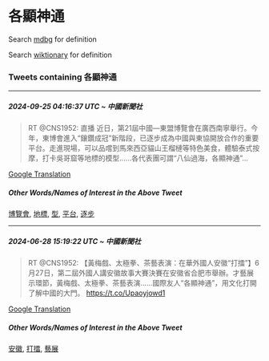 # 各顯神通

Search [mdbg](https://www.mdbg.net/chinese/dictionary?page=worddict&wdrst=0&wdqb=各顯神通) for definition

Search [wiktionary](https://en.wiktionary.org/wiki/各顯神通) for definition

### Tweets containing 各顯神通

___
##### 2024-09-25 04:16:37 UTC ~ 中國新聞社
> RT @CNS1952: 直播 近日，第21屆中國—東盟博覽會在廣西南寧舉行。今年，東博會進入“鑲鑽成冠”新階段，已逐步成為中國與東協開放合作的重要平台。走進現場，可以品嚐到馬來西亞貓山王榴槤等特色美食，體驗泰式按摩，打卡吳哥窟等地標的模型……各代表團可謂“八仙過海，各顯神通”…

[Google Translation](https://translate.google.com/?hi=en&tab=TT&sl=zh-CN&tl=en&op=translate&text=RT+%40CNS1952%3A+%E7%9B%B4%E6%92%AD+%E8%BF%91%E6%97%A5%EF%BC%8C%E7%AC%AC21%E5%B1%86%E4%B8%AD%E5%9C%8B%E2%80%94%E6%9D%B1%E7%9B%9F%E5%8D%9A%E8%A6%BD%E6%9C%83%E5%9C%A8%E5%BB%A3%E8%A5%BF%E5%8D%97%E5%AF%A7%E8%88%89%E8%A1%8C%E3%80%82%E4%BB%8A%E5%B9%B4%EF%BC%8C%E6%9D%B1%E5%8D%9A%E6%9C%83%E9%80%B2%E5%85%A5%E2%80%9C%E9%91%B2%E9%91%BD%E6%88%90%E5%86%A0%E2%80%9D%E6%96%B0%E9%9A%8E%E6%AE%B5%EF%BC%8C%E5%B7%B2%E9%80%90%E6%AD%A5%E6%88%90%E7%82%BA%E4%B8%AD%E5%9C%8B%E8%88%87%E6%9D%B1%E5%8D%94%E9%96%8B%E6%94%BE%E5%90%88%E4%BD%9C%E7%9A%84%E9%87%8D%E8%A6%81%E5%B9%B3%E5%8F%B0%E3%80%82%E8%B5%B0%E9%80%B2%E7%8F%BE%E5%A0%B4%EF%BC%8C%E5%8F%AF%E4%BB%A5%E5%93%81%E5%9A%90%E5%88%B0%E9%A6%AC%E4%BE%86%E8%A5%BF%E4%BA%9E%E8%B2%93%E5%B1%B1%E7%8E%8B%E6%A6%B4%E6%A7%A4%E7%AD%89%E7%89%B9%E8%89%B2%E7%BE%8E%E9%A3%9F%EF%BC%8C%E9%AB%94%E9%A9%97%E6%B3%B0%E5%BC%8F%E6%8C%89%E6%91%A9%EF%BC%8C%E6%89%93%E5%8D%A1%E5%90%B3%E5%93%A5%E7%AA%9F%E7%AD%89%E5%9C%B0%E6%A8%99%E7%9A%84%E6%A8%A1%E5%9E%8B%E2%80%A6%E2%80%A6%E5%90%84%E4%BB%A3%E8%A1%A8%E5%9C%98%E5%8F%AF%E8%AC%82%E2%80%9C%E5%85%AB%E4%BB%99%E9%81%8E%E6%B5%B7%EF%BC%8C%E5%90%84%E9%A1%AF%E7%A5%9E%E9%80%9A%E2%80%9D%E2%80%A6)
##### Other Words/Names of Interest in the Above Tweet
[博覽會](博覽會.md), [地標](地標.md), [型](型.md), [平台](平台.md), [逐步](逐步.md)
___
##### 2024-06-28 15:19:22 UTC ~ 中國新聞社
> RT @CNS1952: 【黃梅戲、太極拳、茶藝表演：在華外國人安徽“打擂”】6月27日，第二屆外國人講安徽故事大賽決賽在安徽省合肥市舉辦。才藝展示環節，黃梅戲、太極拳、茶藝表演……國際友人“各顯神通”，用文化打開了解中國的大門。 https://t.co/Upaoyjowd1

[Google Translation](https://translate.google.com/?hi=en&tab=TT&sl=zh-CN&tl=en&op=translate&text=RT+%40CNS1952%3A+%E3%80%90%E9%BB%83%E6%A2%85%E6%88%B2%E3%80%81%E5%A4%AA%E6%A5%B5%E6%8B%B3%E3%80%81%E8%8C%B6%E8%97%9D%E8%A1%A8%E6%BC%94%EF%BC%9A%E5%9C%A8%E8%8F%AF%E5%A4%96%E5%9C%8B%E4%BA%BA%E5%AE%89%E5%BE%BD%E2%80%9C%E6%89%93%E6%93%82%E2%80%9D%E3%80%916%E6%9C%8827%E6%97%A5%EF%BC%8C%E7%AC%AC%E4%BA%8C%E5%B1%86%E5%A4%96%E5%9C%8B%E4%BA%BA%E8%AC%9B%E5%AE%89%E5%BE%BD%E6%95%85%E4%BA%8B%E5%A4%A7%E8%B3%BD%E6%B1%BA%E8%B3%BD%E5%9C%A8%E5%AE%89%E5%BE%BD%E7%9C%81%E5%90%88%E8%82%A5%E5%B8%82%E8%88%89%E8%BE%A6%E3%80%82%E6%89%8D%E8%97%9D%E5%B1%95%E7%A4%BA%E7%92%B0%E7%AF%80%EF%BC%8C%E9%BB%83%E6%A2%85%E6%88%B2%E3%80%81%E5%A4%AA%E6%A5%B5%E6%8B%B3%E3%80%81%E8%8C%B6%E8%97%9D%E8%A1%A8%E6%BC%94%E2%80%A6%E2%80%A6%E5%9C%8B%E9%9A%9B%E5%8F%8B%E4%BA%BA%E2%80%9C%E5%90%84%E9%A1%AF%E7%A5%9E%E9%80%9A%E2%80%9D%EF%BC%8C%E7%94%A8%E6%96%87%E5%8C%96%E6%89%93%E9%96%8B%E4%BA%86%E8%A7%A3%E4%B8%AD%E5%9C%8B%E7%9A%84%E5%A4%A7%E9%96%80%E3%80%82+https%3A%2F%2Ft.co%2FUpaoyjowd1)
##### Other Words/Names of Interest in the Above Tweet
[安徽](安徽.md), [打擂](打擂.md), [藝展](藝展.md)
